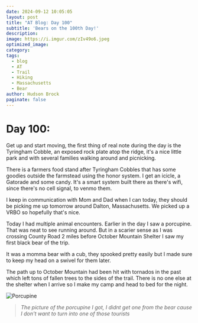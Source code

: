 ```yaml
---
date: 2024-09-12 10:05:05
layout: post
title: "AT Blog: Day 100"
subtitle: 'Bears on the 100th Day!'
description:
image: https://i.imgur.com/zIv49o6.jpeg
optimized_image: 
category:
tags:
  - blog
  - AT
  - Trail
  - Hiking
  - Massachusetts
  - Bear
author: Hudson Brock
paginate: false
---
```


# Day 100:

Get up and start moving, the first thing of real note during the day is the Tyringham Cobble, an exposed rock plate atop the ridge, it's a nice little park and with several families walking around and picnicking. 


There is a farmers food stand after Tyringham Cobbles that has some goodies outside the farmstead using the honor system. I get an icicle, a Gatorade and some candy. It's a smart system built there as there's wifi, since there's no cell signal, to venmo them. 

I keep in communication with Mom and Dad when I can today, they should be picking me up tomorrow around Dalton, Massachusetts. We picked up a VRBO so hopefully that's nice. 

Today I had multiple animal encounters. Earlier in the day I saw a porcupine. That was neat to see running around. But in a scarier sense as I was crossing County Road 2 miles before October Mountain Shelter I saw my first black bear of the trip.

It was a momma bear with a cub, they spooked pretty easily but I made sure to keep my head on a swivel for them later.

The path up to October Mountain had been hit with tornados in the past which left tons of fallen trees to the sides of the trail. There is no one else at the shelter when I arrive so I make my camp and head to bed for the night.


![Porcupine](https://i.imgur.com/BHGuFK3.jpeg "The picture of the porcupine I got, I didnt get one from the bear cause I don't want to turn into one of those tourists.")

>*The picture of the porcupine I got, I didnt get one from the bear cause I don't want to turn into one of those tourists*
